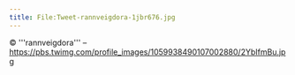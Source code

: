 ```yaml
---
title: File:Tweet-rannveigdora-1jbr676.jpg
---
```


© '''rannveigdora''' – https://pbs.twimg.com/profile_images/1059938490107002880/2YbIfmBu.jpg